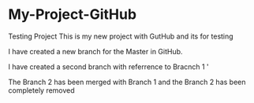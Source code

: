 # My-Project-GitHub
Testing Project 
This is my new project with GutHub and its for testing 

I have created a new branch for the Master in GitHub.

I have created a second branch with referrence to Bracnch 1 '
 
 The Branch 2 has been merged with Branch 1 and the Branch 2 has been completely removed
